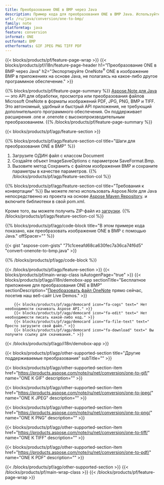 ```yaml
---
title: Преобразование ONE в BMP через Java
description: Пример кода для преобразования ONE в BMP Java. Используйте пример кода API для пакетного преобразования файлов ONE в BMP в любом приложении на основе Java. 
url: /ru/java/conversion/one-to-bmp/
family: note
platformtag: java
feature: conversion
informat: ONE
outformat: BMP
otherformats: GIF JPEG PNG TIFF PDF
---
```

{{< blocks/products/pf/feature-page-wrap >}}
{{< blocks/products/pf/i18n/feature-page-header h1="Преобразование ONE в BMP через Java" h2="Экспортируйте OneNote<sup>&reg;</sup> ONE в изображение BMP в приложениях на основе Java, не полагаясь на какое-либо другое программное обеспечение." >}}

{{% blocks/products/pf/feature-page-summary %}}
[Aspose.Note для Java](https://products.aspose.com/note/java/) — это API для обработки, просмотра или преобразования файлов Microsoft OneNote в форматы изображений PDF, JPG, PNG, BMP и TIFF. Это автономный, удобный и быстрый API приложения, не требующий дополнительного программного обеспечения. Он поддерживает расширения .one и .onenote с высокопроизводительным преобразованием.
{{% /blocks/products/pf/feature-page-summary  %}}

{{< blocks/products/pf/agp/feature-section >}}

{{% blocks/products/pf/agp/feature-section-col title="Шаги для преобразования ONE в BMP" %}}
1. Загрузите ОДИН файл с классом Document
2. Создайте объект ImageSaveOptions с параметром SaveFormat.Bmp.
3. Вызовите метод Сохранить с файлом изображения BMP и сохраните параметры в качестве параметров.
{{% /blocks/products/pf/agp/feature-section-col %}}

{{% blocks/products/pf/agp/feature-section-col title="Требования к конвертации" %}}
Вы можете легко использовать Aspose.Note для Java непосредственно из проекта на основе [Aspose Maven Repository](https://repository.aspose.com/note/). и включите библиотеки в свой pom.xml.

Кроме того, вы можете получить ZIP-файл из [загрузки](https://releases.aspose.com/note/java).
{{% /blocks/products/pf/agp/feature-section-col %}}

{{% blocks/products/pf/agp/code-block title="В этом примере кода показано, как преобразовать изображение ONE в BMP с помощью Java." offSpacer="" %}}



{{< gist "aspose-com-gists" "71c1ceeafd68ca630fec7a36ca74f6d5" "convert-onenote-to-bmp.java" >}}

{{% /blocks/products/pf/agp/code-block %}}

{{< /blocks/products/pf/agp/feature-section >}}
{{< blocks/products/pf/main-wrap-class isAutogenPage="true" >}}
{{< blocks/products/pf/agp/i18n/demobox-app sectionTitle="Бесплатное приложение для преобразования ONE в BMP" sectionDescription="[Преобразовать файл OneNote](https://products.aspose.app/note/conversion/onenote-to-bmp) прямо сейчас, посетив наш веб-сайт Live Demos." >}}

        {{< blocks/products/pf/agp/democard icon="fa-cogs" text=" Нет необходимости скачивать Aspose API." >}}
        {{< blocks/products/pf/agp/democard icon="fa-edit" text=" Нет необходимости писать какой-либо код." >}}
        {{< blocks/products/pf/agp/democard icon="fa-file-text" text=" Просто загрузите свой файл." >}}
        {{< blocks/products/pf/agp/democard icon="fa-download" text=" Вы получите ссылку для скачивания." >}}
		
{{< /blocks/products/pf/agp/i18n/demobox-app >}}

{{< blocks/products/pf/agp/other-supported-section title="Другие поддерживаемые преобразования" subTitle="" >}}

{{< blocks/products/pf/agp/other-supported-section-item href="https://products.aspose.com/note/ru/net/conversion/one-to-gif/" name="ONE К GIF" description="" >}}

{{< blocks/products/pf/agp/other-supported-section-item href="https://products.aspose.com/note/ru/net/conversion/one-to-jpeg/" name="ONE К JPEG" description="" >}}

{{< blocks/products/pf/agp/other-supported-section-item href="https://products.aspose.com/note/ru/net/conversion/one-to-png/" name="ONE К PNG" description="" >}}

{{< blocks/products/pf/agp/other-supported-section-item href="https://products.aspose.com/note/ru/net/conversion/one-to-tiff/" name="ONE К TIFF" description="" >}}

{{< blocks/products/pf/agp/other-supported-section-item href="https://products.aspose.com/note/ru/net/conversion/one-to-pdf/" name="ONE К PDF" description="" >}}



{{< /blocks/products/pf/agp/other-supported-section >}}
{{< /blocks/products/pf/main-wrap-class >}}
{{< /blocks/products/pf/feature-page-wrap >}}